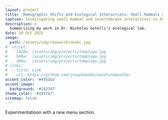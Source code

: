 ```yaml
---
layout: project
title: 'Demographic Shifts and Ecological Interactions: Small Mammals and Invertebrates Co-Occurrence and Avoidance in a Changing Vermont'
caption: Investigating small mammal and invertebrate interactions in deserted Vermont agricultural areas for potential redevelopment amid the changing agricultural landscape.
description: >
  Summarizing my work in Dr. Nicholas Gotelli's ecological lab.
date: 10 Oct 2023
image: 
  path: /assets/img/research/nenhc.jpg
#  srcset: 
#    1920w: /assets/img/projects/templogo.jpg
#    960w:  /assets/img/projects/templogo.jpg
#    480w:  /assets/img/projects/templogo.jpg
# links:
#  - title: Link
#    url: https://github.com/josephdwebb/woodlandweather 
accent_color: '#4fb1ba'
accent_image:
  background: '#193747'
theme_color: '#193747'
sitemap: false
---
```


Experimentatioon with a new menu section.
